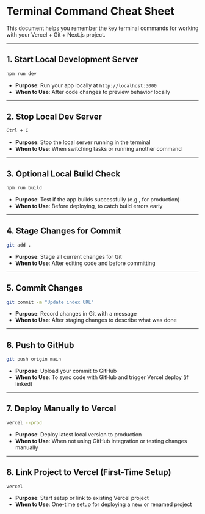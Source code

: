 
# Terminal Command Cheat Sheet

This document helps you remember the key terminal commands for working with your Vercel + Git + Next.js project.

---

## 1. Start Local Development Server

```bash
npm run dev
```

- **Purpose**: Run your app locally at `http://localhost:3000`
- **When to Use**: After code changes to preview behavior locally

---

## 2. Stop Local Dev Server

```bash
Ctrl + C
```

- **Purpose**: Stop the local server running in the terminal
- **When to Use**: When switching tasks or running another command

---

## 3. Optional Local Build Check

```bash
npm run build
```

- **Purpose**: Test if the app builds successfully (e.g., for production)
- **When to Use**: Before deploying, to catch build errors early

---

## 4. Stage Changes for Commit

```bash
git add .
```

- **Purpose**: Stage all current changes for Git
- **When to Use**: After editing code and before committing

---

## 5. Commit Changes

```bash
git commit -m "Update index URL"
```

- **Purpose**: Record changes in Git with a message
- **When to Use**: After staging changes to describe what was done

---

## 6. Push to GitHub

```bash
git push origin main
```

- **Purpose**: Upload your commit to GitHub
- **When to Use**: To sync code with GitHub and trigger Vercel deploy (if linked)

---

## 7. Deploy Manually to Vercel

```bash
vercel --prod
```

- **Purpose**: Deploy latest local version to production
- **When to Use**: When not using GitHub integration or testing changes manually

---

## 8. Link Project to Vercel (First-Time Setup)

```bash
vercel
```

- **Purpose**: Start setup or link to existing Vercel project
- **When to Use**: One-time setup for deploying a new or renamed project
